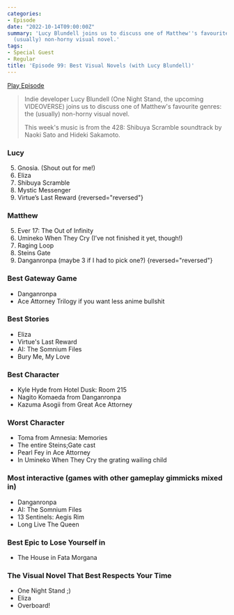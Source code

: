 ```yaml
---
categories:
- Episode
date: "2022-10-14T09:00:00Z"
summary: 'Lucy Blundell joins us to discuss one of Matthew''s favourite genres: the
  (usually) non-horny visual novel.'
tags:
- Special Guest
- Regular
title: 'Episode 99: Best Visual Novels (with Lucy Blundell)'
---
```


[Play Episode](https://www.patreon.com/posts/episode-99-best-73288141)

> Indie developer Lucy Blundell (One Night Stand, the upcoming VIDEOVERSE) joins us to discuss one of Matthew's favourite genres: the (usually) non-horny visual novel.
>
> This week's music is from the 428: Shibuya Scramble soundtrack by Naoki Sato and Hideki Sakamoto.

### Lucy

5. Gnosia. (Shout out for me!)
4. Eliza
3. Shibuya Scramble
2. Mystic Messenger
1. Virtue’s Last Reward
{reversed="reversed"}

### Matthew

5. Ever 17: The Out of Infinity
4. Umineko When They Cry (I’ve not finished it yet, though!)
3. Raging Loop
2. Steins Gate
1. Danganronpa (maybe 3 if I had to pick one?)
{reversed="reversed"}

### Best Gateway Game

- Danganronpa
- Ace Attorney Trilogy if you want less anime bullshit

### Best Stories
- Eliza
- Virtue's Last Reward
- AI: The Somnium Files
- Bury Me, My Love

### Best Character

- Kyle Hyde from Hotel Dusk: Room 215
- Nagito Komaeda from Danganronpa
- Kazuma Asogii from Great Ace Attorney

### Worst Character

- Toma from Amnesia: Memories
- The entire Steins;Gate cast
- Pearl Fey in Ace Attorney
- In Umineko When They Cry the grating wailing child

### Most interactive (games with other gameplay gimmicks mixed in)

- Danganronpa
- AI: The Somnium Files
- 13 Sentinels: Aegis Rim
- Long Live The Queen

### Best Epic to Lose Yourself in

- The House in Fata Morgana

### The Visual Novel That Best Respects Your Time
- One Night Stand ;)
- Eliza
- Overboard! 
